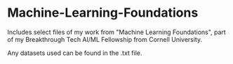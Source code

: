 # Machine-Learning-Foundations

Includes select files of my work from "Machine Learning Foundations", part of my Breakthrough Tech AI/ML Fellowship from Cornell University. 

Any datasets used can be found in the .txt file.
